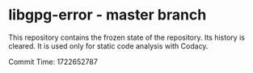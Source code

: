 # libgpg-error - master branch

This repository contains the frozen state of the repository.
Its history is cleared. It is used only for static code
analysis with Codacy.

Commit Time: 1722652787